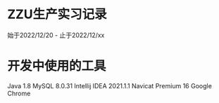 # ZZU生产实习记录
始于2022/12/20 - 止于2022/12/xx

# 开发中使用的工具
Java 1.8
MySQL 8.0.31
Intellij IDEA 2021.1.1
Navicat Premium 16
Google Chrome